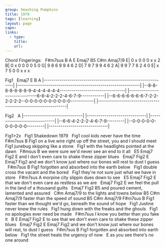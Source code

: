 ```yaml
---
group: Smashing Pumpkins
title: 1979
tags: [learning]
layout: page
capo: 
links: 
  - type: 
    title: 
    url: 
---
```



Chord Fingerings:
&nbsp;    F#m7sus  B    A E    Emaj7  B5  C#m  Amaj7/9
E|   0        x    0    0     0     x   x    2
B|   0        x    0    0     0     0   5    0
G|   9        8    6    9     9     4   6    2
D|   7        9    7    9     9     4   6    2
A|   9        9    7    7     6     2   4    0
E|   x        7    5    0     0     x   x    x

Fig1
&nbsp; Emaj7          E B            A
|--------------------------------------------------------------|
|--------------------------------------------------------------|
|--8-8-8-8-8-8-8-9-4-4-4-4-4-4---------------------------------|
|-------------------------------6-6-4-2-2-2-4-6-7-9------------|
|--6-6-6-6-6-6-6-7-2-2-2-2-2-2--0-0-0-0-0-0-0-0-0-0------------|
|--------------------------------------------------------------|

Fig2
&nbsp;  A
|------------------------------|
|------------------------------|
|------------------------------|
|--6-6-4-2-2-2-4-6-7-9---------|
|--0-0-0-0-0-0-0-0-0-0---------|
|------------------------------|

Fig1>2x
&nbsp;          Fig1
Shakedown 1979
&nbsp;                        Fig1
cool kids never have the time
&nbsp;                                   F#m7sus      B        Fig1
on a live wire right up off the street, you and I should meet
&nbsp;                        Fig1
junebug skipping like a stone
&nbsp;                                   Fig1
with the headlights pointed at the dawn
&nbsp;                              F#msus    B
we were sure we'd never see an end to it all
&nbsp;   E5      Emaj7    Fig2                             E
and I don't even     care to shake these zipper blues
&nbsp;  Emaj7     Fig2                           E       Emaj7    Fig2
and we don't know just where our bones will rest to dust I   guess
&nbsp;                    F#m7sus    B          Fig1
forgotten and absorbed into the earth below
&nbsp;                               Fig1
double cross the vacant and the bored
&nbsp;                                     Fig1
they're not sure just what we have in store
&nbsp;                    F#m7sus      A
morpine city slippin dues down to see
&nbsp;    E5       Emaj7   Fig2                     E
that we don't even     care as restless as we are
&nbsp;   Emaj7    Fig2                              E
we feel the pull in the land of a thousand guilts
&nbsp;   Emaj7   Fig2                    B5
and poured  cement, lamented and assured
&nbsp;                       C#m   Amaj7/9
to the lights and towns below
B5              C#m      Amaj7/9
faster than the speed of sound
B5            C#m          Amaj7/9 F#m7sus  B        Fig1
faster than we thought we'd go, beneath the sound of hope
&nbsp;                       Fig1
Justine never knew the rules
&nbsp;                                   Fig1
hung down with the freaks and the ghouls
&nbsp;                          Fig1
no apologies ever need be made
&nbsp;                          F#m7sus
I know you better than you fake it
&nbsp;   B       E        Emaj7  Fig2                        E
to see that we don't even    care to shake these zipper blues
&nbsp;  Emaj7     Fig2                           E        Emaj7    Fig2
and we don't know just where our bones will rest, to dust I   guess
&nbsp;                 F#m7sus   B      Fig1
forgotten and absorbed into earth below
&nbsp;                               Fig1
the street heats the urgency of now
&nbsp;                         E
as you see there's no one around

